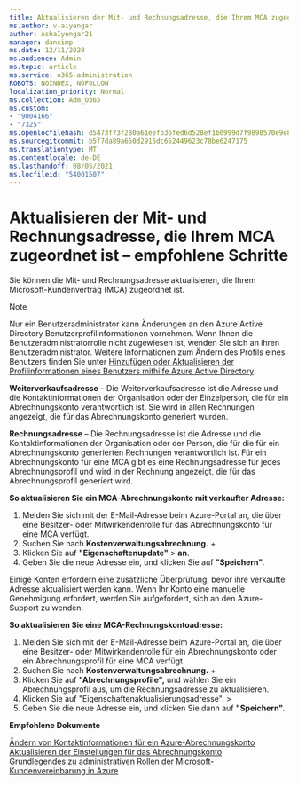 ```yaml
---
title: Aktualisieren der Mit- und Rechnungsadresse, die Ihrem MCA zugeordnet ist – empfohlene Schritte
ms.author: v-aiyengar
author: AshaIyengar21
manager: dansimp
ms.date: 12/11/2020
ms.audience: Admin
ms.topic: article
ms.service: o365-administration
ROBOTS: NOINDEX, NOFOLLOW
localization_priority: Normal
ms.collection: Adm_O365
ms.custom:
- "9004166"
- "7325"
ms.openlocfilehash: d5473f73f280a61eefb36fed6d528ef1b0999d7f9898570e9e8eb24105a1cfa6
ms.sourcegitcommit: b5f7da89a650d2915dc652449623c78be6247175
ms.translationtype: MT
ms.contentlocale: de-DE
ms.lasthandoff: 08/05/2021
ms.locfileid: "54001507"
---
```

# <a name="update-sold-to-and-bill-to-address-associated-to-your-mca---recommended-steps"></a>Aktualisieren der Mit- und Rechnungsadresse, die Ihrem MCA zugeordnet ist – empfohlene Schritte

Sie können die Mit- und Rechnungsadresse aktualisieren, die Ihrem Microsoft-Kundenvertrag (MCA) zugeordnet ist. 

> [!NOTE]
> Nur ein Benutzeradministrator kann Änderungen an den Azure Active Directory Benutzerprofilinformationen vornehmen. Wenn Ihnen die Benutzeradministratorrolle nicht zugewiesen ist, wenden Sie sich an ihren Benutzeradministrator. Weitere Informationen zum Ändern des Profils eines Benutzers finden Sie unter [Hinzufügen oder Aktualisieren der Profilinformationen eines Benutzers mithilfe Azure Active Directory](https://docs.microsoft.com/azure/active-directory/fundamentals/active-directory-users-profile-azure-portal).

**Weiterverkaufsadresse** – Die Weiterverkaufsadresse ist die Adresse und die Kontaktinformationen der Organisation oder der Einzelperson, die für ein Abrechnungskonto verantwortlich ist. Sie wird in allen Rechnungen angezeigt, die für das Abrechnungskonto generiert wurden.

**Rechnungsadresse** – Die Rechnungsadresse ist die Adresse und die Kontaktinformationen der Organisation oder der Person, die für die für ein Abrechnungskonto generierten Rechnungen verantwortlich ist. Für ein Abrechnungskonto für eine MCA gibt es eine Rechnungsadresse für jedes Abrechnungsprofil und wird in der Rechnung angezeigt, die für das Abrechnungsprofil generiert wird.

**So aktualisieren Sie ein MCA-Abrechnungskonto mit verkaufter Adresse:**

1. Melden Sie sich mit der E-Mail-Adresse beim Azure-Portal an, die über eine Besitzer- oder Mitwirkendenrolle für das Abrechnungskonto für eine MCA verfügt.
1. Suchen Sie nach **Kostenverwaltungsabrechnung.**  +  
1. Klicken Sie auf **"Eigenschaftenupdate"**  >  **an**.
1. Geben Sie die neue Adresse ein, und klicken Sie auf **"Speichern".**

Einige Konten erfordern eine zusätzliche Überprüfung, bevor ihre verkaufte Adresse aktualisiert werden kann. Wenn Ihr Konto eine manuelle Genehmigung erfordert, werden Sie aufgefordert, sich an den Azure-Support zu wenden.

**So aktualisieren Sie eine MCA-Rechnungskontoadresse:** 

1. Melden Sie sich mit der E-Mail-Adresse beim Azure-Portal an, die über eine Besitzer- oder Mitwirkendenrolle für ein Abrechnungskonto oder ein Abrechnungsprofil für eine MCA verfügt.
1. Suchen Sie nach **Kostenverwaltungsabrechnung.**  +  
1. Klicken Sie auf **"Abrechnungsprofile",** und wählen Sie ein Abrechnungsprofil aus, um die Rechnungsadresse zu aktualisieren.
1. Klicken Sie auf "Eigenschaftenaktualisierungsadresse".  >  
1. Geben Sie die neue Adresse ein, und klicken Sie dann auf **"Speichern".**

**Empfohlene Dokumente**

[Ändern von Kontaktinformationen für ein Azure-Abrechnungskonto](https://docs.microsoft.com/azure/cost-management-billing/manage/change-azure-account-profile)   
[Aktualisieren der Einstellungen für das Abrechnungskonto](https://docs.microsoft.com/microsoft-store/update-microsoft-store-for-business-account-settings)  
[Grundlegendes zu administrativen Rollen der Microsoft-Kundenvereinbarung in Azure](https://docs.microsoft.com/azure/cost-management-billing/manage/understand-mca-roles)